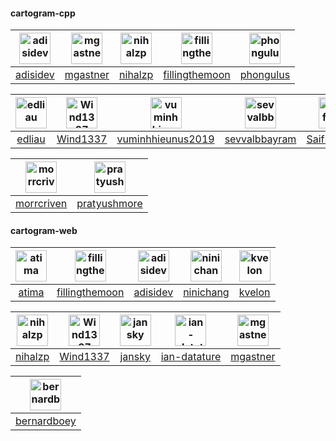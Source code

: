 #### cartogram-cpp

[<img alt="adisidev" src="https://avatars.githubusercontent.com/u/64905594?v=4&s=50" width="50">](https://github.com/adisidev) |[<img alt="mgastner" src="https://avatars.githubusercontent.com/u/19757680?v=4&s=50" width="50">](https://github.com/mgastner) |[<img alt="nihalzp" src="https://avatars.githubusercontent.com/u/81457724?v=4&s=50" width="50">](https://github.com/nihalzp) |[<img alt="fillingthemoon" src="https://avatars.githubusercontent.com/u/51485290?v=4&s=50" width="50">](https://github.com/fillingthemoon) |[<img alt="phongulus" src="https://avatars.githubusercontent.com/u/70936859?v=4&s=50" width="50">](https://github.com/phongulus) |
:---: |:---: |:---: |:---: |:---: |
[adisidev](https://github.com/adisidev) |[mgastner](https://github.com/mgastner) |[nihalzp](https://github.com/nihalzp) |[fillingthemoon](https://github.com/fillingthemoon) |[phongulus](https://github.com/phongulus) |

[<img alt="edliau" src="https://avatars.githubusercontent.com/u/105198642?v=4&s=50" width="50">](https://github.com/edliau) |[<img alt="Wind1337" src="https://avatars.githubusercontent.com/u/7454833?v=4&s=50" width="50">](https://github.com/Wind1337) |[<img alt="vuminhhieunus2019" src="https://avatars.githubusercontent.com/u/61836453?v=4&s=50" width="50">](https://github.com/vuminhhieunus2019) |[<img alt="sevvalbbayram" src="https://avatars.githubusercontent.com/u/95673767?v=4&s=50" width="50">](https://github.com/sevvalbbayram) |[<img alt="SaifKhan21" src="https://avatars.githubusercontent.com/u/81088885?v=4&s=50" width="50">](https://github.com/SaifKhan21) |
:---: |:---: |:---: |:---: |:---: |
[edliau](https://github.com/edliau) |[Wind1337](https://github.com/Wind1337) |[vuminhhieunus2019](https://github.com/vuminhhieunus2019) |[sevvalbbayram](https://github.com/sevvalbbayram) |[SaifKhan21](https://github.com/SaifKhan21) |

[<img alt="morrcriven" src="https://avatars.githubusercontent.com/u/75920926?v=4&s=50" width="50">](https://github.com/morrcriven) |[<img alt="pratyushmore" src="https://avatars.githubusercontent.com/u/16759939?v=4&s=50" width="50">](https://github.com/pratyushmore) |
:---: |:---: |
[morrcriven](https://github.com/morrcriven) |[pratyushmore](https://github.com/pratyushmore) |


#### cartogram-web

[<img alt="atima" src="https://avatars.githubusercontent.com/u/6301042?v=4&s=50" width="50">](https://github.com/atima) |[<img alt="fillingthemoon" src="https://avatars.githubusercontent.com/u/51485290?v=4&s=50" width="50">](https://github.com/fillingthemoon) |[<img alt="adisidev" src="https://avatars.githubusercontent.com/u/64905594?v=4&s=50" width="50">](https://github.com/adisidev) |[<img alt="ninichang" src="https://avatars.githubusercontent.com/u/37492040?v=4&s=50" width="50">](https://github.com/ninichang) |[<img alt="kvelon" src="https://avatars.githubusercontent.com/u/57129619?v=4&s=50" width="50">](https://github.com/kvelon) |
:---: |:---: |:---: |:---: |:---: |
[atima](https://github.com/atima) |[fillingthemoon](https://github.com/fillingthemoon) |[adisidev](https://github.com/adisidev) |[ninichang](https://github.com/ninichang) |[kvelon](https://github.com/kvelon) |

[<img alt="nihalzp" src="https://avatars.githubusercontent.com/u/81457724?v=4&s=50" width="50">](https://github.com/nihalzp) |[<img alt="Wind1337" src="https://avatars.githubusercontent.com/u/7454833?v=4&s=50" width="50">](https://github.com/Wind1337) |[<img alt="jansky" src="https://avatars.githubusercontent.com/u/3618492?v=4&s=50" width="50">](https://github.com/jansky) |[<img alt="ian-datature" src="https://avatars.githubusercontent.com/u/65128622?v=4&s=50" width="50">](https://github.com/ian-datature) |[<img alt="mgastner" src="https://avatars.githubusercontent.com/u/19757680?v=4&s=50" width="50">](https://github.com/mgastner) |
:---: |:---: |:---: |:---: |:---: |
[nihalzp](https://github.com/nihalzp) |[Wind1337](https://github.com/Wind1337) |[jansky](https://github.com/jansky) |[ian-datature](https://github.com/ian-datature) |[mgastner](https://github.com/mgastner) |

[<img alt="bernardboey" src="https://avatars.githubusercontent.com/u/49936384?v=4&s=50" width="50">](https://github.com/bernardboey) |
:---: |
[bernardboey](https://github.com/bernardboey) |


